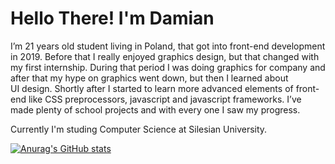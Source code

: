 # Hello There! I'm **Damian**

I’m 21 years old student living in Poland, that got into front-end development in 2019. Before that I&nbsp;really enjoyed graphics design, but that changed with my first internship. During that period I&nbsp;was doing graphics for company and after that my hype on graphics went down, but then I&nbsp;learned about UI&nbsp;design. Shortly after I&nbsp;started to learn more advanced elements of front-end like CSS preprocessors, javascript and javascript frameworks. I’ve made plenty of school projects and with every one I&nbsp;saw my progress.

Currently I'm studing Computer Science at Silesian University.    

[![Anurag's GitHub stats](https://github-readme-stats.vercel.app/api?username=Enodd&show_icons=true&hide_border=true&count_private=true&include_all_commits=true&theme=transparent)](https://github.com/Enodd/github-readme-stats)


<!---
Foxnacity/Foxnacity is a ✨ special ✨ repository because its `README.md` (this file) appears on your GitHub profile.
You can click the Preview link to take a look at your changes.
--->
